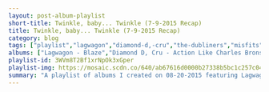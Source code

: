 ```yaml
---
layout: post-album-playlist
short-title: Twinkle, baby... Twinkle (7-9-2015 Recap)
title: Twinkle, baby... Twinkle (7-9-2015 Recap)
category: blog
tags: ["playlist","lagwagon","diamond-d,-cru","the-dubliners","misfits","nico","matt-pond-pa","jeff-rosenstock","bibio","pudgee,-b.i.g.,-lord-tariq","the-dubliners","cymbals-eat-guitars","bibio","misfits","lagwagon","wildchild","frédéric-chopin,-nikita-magaloff","nico","cymbals-eat-guitars","misfits,-glenn-danzig","franz-ferdinand","matt-pond-pa","jeff-rosenstock","ac/dc","bon-iver","matt-pond-pa","lagwagon","ac/dc","bad-religion","jeff-rosenstock","franz-ferdinand","cymbals-eat-guitars","desaparecidos","matt-pond-pa","jeff-rosenstock","misfits","common","nico","matt-pond-pa","cymbals-eat-guitars","frédéric-chopin,-géza-anda","desaparecidos","franz-ferdinand","matt-pond-pa","lagwagon","the-dubliners","desaparecidos","al-madrigal"]
albums: ["Lagwagon - Blaze","Diamond D, Cru - Action Like Charles Bronson: Best of Hardcore Hip Hop Vol. 2","The Dubliners - The Dubliners","Misfits - Collection","Nico - Chelsea Girl","Matt Pond PA - The State of Gold","Jeff Rosenstock - I Look Like Shit","Bibio - Silver Wilkinson","Pudgee, B.I.G., Lord Tariq - Action Like Charles Bronson: Best of Hardcore Hip Hop Vol. 2","The Dubliners - The Dubliners","Cymbals Eat Guitars - Lenses Alien","Bibio - Silver Wilkinson","Misfits - Collection","Lagwagon - Blaze","Wildchild - Secondary Protocol","Frédéric Chopin, Nikita Magaloff - Chopin Top 20","Nico - Chelsea Girl","Cymbals Eat Guitars - Lenses Alien","Misfits, Glenn Danzig - Collection","Franz Ferdinand - Tonight: Franz Ferdinand","Matt Pond PA - The State of Gold","Jeff Rosenstock - I Look Like Shit","AC/DC - Highway to Hell","Bon Iver - Blood Bank","Matt Pond PA - The State of Gold","Lagwagon - Blaze","AC/DC - Highway to Hell","Bad Religion - Against The Grain","Jeff Rosenstock - I Look Like Shit","Franz Ferdinand - Tonight: Franz Ferdinand","Cymbals Eat Guitars - Lenses Alien","Desaparecidos - Payola","Matt Pond PA - The State of Gold","Jeff Rosenstock - I Look Like Shit","Misfits - Collection","Common - Action Like Charles Bronson: Best of Hardcore Hip Hop Vol. 2","Nico - Chelsea Girl","Matt Pond PA - The State of Gold","Cymbals Eat Guitars - Lenses Alien","Frédéric Chopin, Géza Anda - Chopin Top 20","Desaparecidos - Payola","Franz Ferdinand - Tonight: Franz Ferdinand","Matt Pond PA - The State of Gold","Lagwagon - Blaze","The Dubliners - The Dubliners","Desaparecidos - Payola","Al Madrigal - Why Is The Rabbit Crying?"]
playlist-id: 3WVm8T2Bf1xrNpOk3xGper
playlist-img: https://mosaic.scdn.co/640/ab67616d0000b27338b5bc1c257c04657e0ec960ab67616d0000b27343e951ecf0322233d3c616baab67616d0000b273d5446acf2c34078e85f58de2ab67616d0000b273f047419be7183fc1361df78d
summary: "A playlist of albums I created on 08-20-2015 featuring Lagwagon, Diamond D, Cru, The Dubliners, Misfits, Nico, Matt Pond PA, Jeff Rosenstock, Bibio, Pudgee, B.I.G., Lord Tariq, The Dubliners, Cymbals Eat Guitars, Bibio, Misfits, Lagwagon, Wildchild, Frédéric Chopin, Nikita Magaloff, Nico, Cymbals Eat Guitars, Misfits, Glenn Danzig, Franz Ferdinand, Matt Pond PA, Jeff Rosenstock, AC/DC, Bon Iver, Matt Pond PA, Lagwagon, AC/DC, Bad Religion, Jeff Rosenstock, Franz Ferdinand, Cymbals Eat Guitars, Desaparecidos, Matt Pond PA, Jeff Rosenstock, Misfits, Common, Nico, Matt Pond PA, Cymbals Eat Guitars, Frédéric Chopin, Géza Anda, Desaparecidos, Franz Ferdinand, Matt Pond PA, Lagwagon, The Dubliners, Desaparecidos, and Al Madrigal."
---
```

